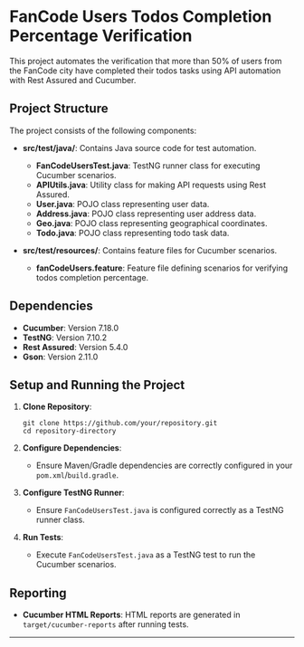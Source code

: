 
# FanCode Users Todos Completion Percentage Verification

This project automates the verification that more than 50% of users from the FanCode city have completed their todos tasks using API automation with Rest Assured and Cucumber. 

## Project Structure

The project consists of the following components:

- **src/test/java/**: Contains Java source code for test automation.
  - **FanCodeUsersTest.java**: TestNG runner class for executing Cucumber scenarios.
  - **APIUtils.java**: Utility class for making API requests using Rest Assured.
  - **User.java**: POJO class representing user data.
  - **Address.java**: POJO class representing user address data.
  - **Geo.java**: POJO class representing geographical coordinates.
  - **Todo.java**: POJO class representing todo task data.
  
- **src/test/resources/**: Contains feature files for Cucumber scenarios.
  - **fanCodeUsers.feature**: Feature file defining scenarios for verifying todos completion percentage.

## Dependencies

- **Cucumber**: Version 7.18.0
- **TestNG**: Version 7.10.2
- **Rest Assured**: Version 5.4.0
- **Gson**: Version 2.11.0 

## Setup and Running the Project

1. **Clone Repository**:
   ```
   git clone https://github.com/your/repository.git
   cd repository-directory
   ```

2. **Configure Dependencies**:
   - Ensure Maven/Gradle dependencies are correctly configured in your `pom.xml`/`build.gradle`.

3. **Configure TestNG Runner**:
   - Ensure `FanCodeUsersTest.java` is configured correctly as a TestNG runner class.

4. **Run Tests**:
   - Execute `FanCodeUsersTest.java` as a TestNG test to run the Cucumber scenarios.

## Reporting

- **Cucumber HTML Reports**: HTML reports are generated in `target/cucumber-reports` after running tests.

---
